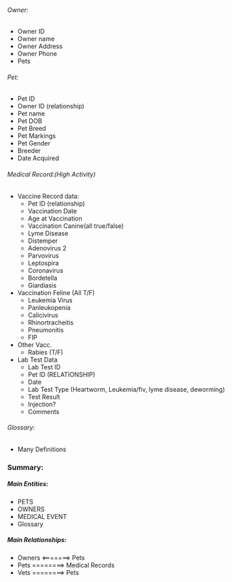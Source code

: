 ###### Owner:
  * Owner ID
  * Owner name
  * Owner Address
  * Owner Phone
  * Pets

###### Pet:
  * Pet ID
  * Owner ID (relationship)
  * Pet name
  * Pet DOB
  * Pet Breed
  * Pet Markings
  * Pet Gender
  * Breeder
  * Date Acquired

###### Medical Record:(High Activity)
  * Vaccine Record data:
    * Pet ID (relationship)
    * Vaccination Date
    * Age at Vaccination
    * Vaccination Canine(all true/false)
    * Lyme Disease
    * Distemper
    * Adenovirus 2
    * Parvovirus
    * Leptospira
    * Coronavirus
    * Bordetella
    * Giardiasis
  * Vaccination Feline (All T/F)
    * Leukemia Virus
    * Panleukopenia
    * Calicivirus
    * Rhinortracheitis
    * Pneumonitis
    * FIP
  * Other Vacc.
    * Rabies (T/F)
  * Lab Test Data
    * Lab Test ID
    * Pet ID (RELATIONSHIP)
    * Date
    * Lab Test Type (Heartworm,   Leukemia/fiv, lyme disease, deworming)
    * Test Result
    * Injection?
    * Comments

###### Glossary:
  * Many Definitions


### Summary:
##### Main Entities:
  - PETS
  - OWNERS
  - MEDICAL EVENT
  - Glossary

##### Main Relationships:
  * Owners <=======> Pets
  * Pets ========> Medical Records
  * Vets ========> Pets

